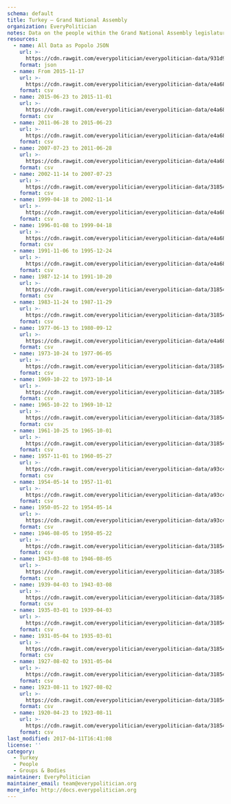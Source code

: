 ```yaml
---
schema: default
title: Turkey — Grand National Assembly
organization: EveryPolitician
notes: Data on the people within the Grand National Assembly legislature of Turkey.
resources:
  - name: All Data as Popolo JSON
    url: >-
      https://cdn.rawgit.com/everypolitician/everypolitician-data/931d9b6d5a0a6589399b8f8c56ad37776fb8255b/data/Turkey/Assembly/ep-popolo-v1.0.json
    format: json
  - name: From 2015-11-17
    url: >-
      https://cdn.rawgit.com/everypolitician/everypolitician-data/e4a6836a58e4f53fe5248ac7f57b4f42cb4c026e/data/Turkey/Assembly/term-26.csv
    format: csv
  - name: 2015-06-23 to 2015-11-01
    url: >-
      https://cdn.rawgit.com/everypolitician/everypolitician-data/e4a6836a58e4f53fe5248ac7f57b4f42cb4c026e/data/Turkey/Assembly/term-25.csv
    format: csv
  - name: 2011-06-28 to 2015-06-23
    url: >-
      https://cdn.rawgit.com/everypolitician/everypolitician-data/e4a6836a58e4f53fe5248ac7f57b4f42cb4c026e/data/Turkey/Assembly/term-24.csv
    format: csv
  - name: 2007-07-23 to 2011-06-28
    url: >-
      https://cdn.rawgit.com/everypolitician/everypolitician-data/e4a6836a58e4f53fe5248ac7f57b4f42cb4c026e/data/Turkey/Assembly/term-23.csv
    format: csv
  - name: 2002-11-14 to 2007-07-23
    url: >-
      https://cdn.rawgit.com/everypolitician/everypolitician-data/31854f39f2d55f0fb841cf778a86b66c41fde434/data/Turkey/Assembly/term-22.csv
    format: csv
  - name: 1999-04-18 to 2002-11-14
    url: >-
      https://cdn.rawgit.com/everypolitician/everypolitician-data/e4a6836a58e4f53fe5248ac7f57b4f42cb4c026e/data/Turkey/Assembly/term-21.csv
    format: csv
  - name: 1996-01-08 to 1999-04-18
    url: >-
      https://cdn.rawgit.com/everypolitician/everypolitician-data/e4a6836a58e4f53fe5248ac7f57b4f42cb4c026e/data/Turkey/Assembly/term-20.csv
    format: csv
  - name: 1991-11-06 to 1995-12-24
    url: >-
      https://cdn.rawgit.com/everypolitician/everypolitician-data/e4a6836a58e4f53fe5248ac7f57b4f42cb4c026e/data/Turkey/Assembly/term-19.csv
    format: csv
  - name: 1987-12-14 to 1991-10-20
    url: >-
      https://cdn.rawgit.com/everypolitician/everypolitician-data/31854f39f2d55f0fb841cf778a86b66c41fde434/data/Turkey/Assembly/term-18.csv
    format: csv
  - name: 1983-11-24 to 1987-11-29
    url: >-
      https://cdn.rawgit.com/everypolitician/everypolitician-data/31854f39f2d55f0fb841cf778a86b66c41fde434/data/Turkey/Assembly/term-17.csv
    format: csv
  - name: 1977-06-13 to 1980-09-12
    url: >-
      https://cdn.rawgit.com/everypolitician/everypolitician-data/e4a6836a58e4f53fe5248ac7f57b4f42cb4c026e/data/Turkey/Assembly/term-16.csv
    format: csv
  - name: 1973-10-24 to 1977-06-05
    url: >-
      https://cdn.rawgit.com/everypolitician/everypolitician-data/31854f39f2d55f0fb841cf778a86b66c41fde434/data/Turkey/Assembly/term-15.csv
    format: csv
  - name: 1969-10-22 to 1973-10-14
    url: >-
      https://cdn.rawgit.com/everypolitician/everypolitician-data/31854f39f2d55f0fb841cf778a86b66c41fde434/data/Turkey/Assembly/term-14.csv
    format: csv
  - name: 1965-10-22 to 1969-10-12
    url: >-
      https://cdn.rawgit.com/everypolitician/everypolitician-data/31854f39f2d55f0fb841cf778a86b66c41fde434/data/Turkey/Assembly/term-13.csv
    format: csv
  - name: 1961-10-25 to 1965-10-01
    url: >-
      https://cdn.rawgit.com/everypolitician/everypolitician-data/31854f39f2d55f0fb841cf778a86b66c41fde434/data/Turkey/Assembly/term-12.csv
    format: csv
  - name: 1957-11-01 to 1960-05-27
    url: >-
      https://cdn.rawgit.com/everypolitician/everypolitician-data/a93c46634b6cd3fd9716ec5ef28343cc9cf699cd/data/Turkey/Assembly/term-11.csv
    format: csv
  - name: 1954-05-14 to 1957-11-01
    url: >-
      https://cdn.rawgit.com/everypolitician/everypolitician-data/a93c46634b6cd3fd9716ec5ef28343cc9cf699cd/data/Turkey/Assembly/term-10.csv
    format: csv
  - name: 1950-05-22 to 1954-05-14
    url: >-
      https://cdn.rawgit.com/everypolitician/everypolitician-data/a93c46634b6cd3fd9716ec5ef28343cc9cf699cd/data/Turkey/Assembly/term-9.csv
    format: csv
  - name: 1946-08-05 to 1950-05-22
    url: >-
      https://cdn.rawgit.com/everypolitician/everypolitician-data/31854f39f2d55f0fb841cf778a86b66c41fde434/data/Turkey/Assembly/term-8.csv
    format: csv
  - name: 1943-03-08 to 1946-08-05
    url: >-
      https://cdn.rawgit.com/everypolitician/everypolitician-data/31854f39f2d55f0fb841cf778a86b66c41fde434/data/Turkey/Assembly/term-7.csv
    format: csv
  - name: 1939-04-03 to 1943-03-08
    url: >-
      https://cdn.rawgit.com/everypolitician/everypolitician-data/31854f39f2d55f0fb841cf778a86b66c41fde434/data/Turkey/Assembly/term-6.csv
    format: csv
  - name: 1935-03-01 to 1939-04-03
    url: >-
      https://cdn.rawgit.com/everypolitician/everypolitician-data/31854f39f2d55f0fb841cf778a86b66c41fde434/data/Turkey/Assembly/term-5.csv
    format: csv
  - name: 1931-05-04 to 1935-03-01
    url: >-
      https://cdn.rawgit.com/everypolitician/everypolitician-data/31854f39f2d55f0fb841cf778a86b66c41fde434/data/Turkey/Assembly/term-4.csv
    format: csv
  - name: 1927-08-02 to 1931-05-04
    url: >-
      https://cdn.rawgit.com/everypolitician/everypolitician-data/31854f39f2d55f0fb841cf778a86b66c41fde434/data/Turkey/Assembly/term-3.csv
    format: csv
  - name: 1923-08-11 to 1927-08-02
    url: >-
      https://cdn.rawgit.com/everypolitician/everypolitician-data/31854f39f2d55f0fb841cf778a86b66c41fde434/data/Turkey/Assembly/term-2.csv
    format: csv
  - name: 1920-04-23 to 1923-08-11
    url: >-
      https://cdn.rawgit.com/everypolitician/everypolitician-data/31854f39f2d55f0fb841cf778a86b66c41fde434/data/Turkey/Assembly/term-1.csv
    format: csv
last_modified: 2017-04-11T16:41:08
license: ''
category:
  - Turkey
  - People
  - Groups & Bodies
maintainer: EveryPolitician
maintainer_email: team@everypolitician.org
more_info: http://docs.everypolitician.org
---
```

